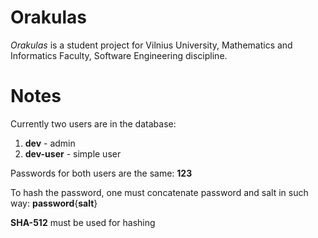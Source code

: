 # Orakulas

*Orakulas* is a student project for Vilnius University, Mathematics and Informatics Faculty, Software Engineering discipline.

# Notes

Currently two users are in the database:

  1. **dev** - admin
  2. **dev-user** - simple user

Passwords for both users are the same: **123**

To hash the password, one must concatenate password and salt in such way: **password**{**salt**}

**SHA-512** must be used for hashing
